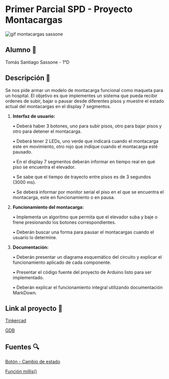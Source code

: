 # Primer Parcial SPD - Proyecto Montacargas
![gif montacargas sassone](https://github.com/TomasSassone/PrimerParcialSPD/assets/72427373/300eada1-371c-4c1f-b309-ca8957d6814b)

## Alumno 👦
Tomás Santiago Sassone - 1°D

## Descripción 📓
Se nos pide armar un modelo de montacarga funcional como maqueta para un hospital.
El objetivo es que implementes un sistema que pueda recibir ordenes de subir, bajar o pausar desde
diferentes pisos y muestre el estado actual del montacargas en el display 7 segmentos.

1. **Interfaz de usuario:**

    • Deberá haber 3 botones, uno para subir pisos, otro para bajar pisos y otro para
    detener el montacarga.

    • Deberá tener 2 LEDs, uno verde que indicará cuando el montacarga este en
    movimiento, otro rojo que indique cuando el montacarga esté pausado.
    
    • En el display 7 segmentos deberán informar en tiempo real en qué piso se
    encuentra el elevador.

    • Se sabe que el tiempo de trayecto entre pisos es de 3 segundos (3000 ms).
    
    • Se deberá informar por monitor serial el piso en el que se encuentra el
    montacarga, este en funcionamiento o en pausa.
    
    
2. **Funcionamiento del montacarga:**

    • Implementa un algoritmo que permita que el elevador suba y baje o frene
    presionando los botones correspondientes.

    • Deberán buscar una forma para pausar el montacargas cuando el usuario lo
    determine.
  
  
3. **Documentación:**

    • Deberán presentar un diagrama esquemático del circuito y explicar el
    funcionamiento aplicado de cada componente.
    
    • Presentar el código fuente del proyecto de Arduino listo para ser
    implementado.
    
    • Deberán explicar el funcionamiento integral utilizando documentación
    MarkDown.

## Link al proyecto 🤖
[Tinkercad](https://www.tinkercad.com/things/l5eIEKKi1Ie-parcial-practico-domiciliario-sassone-1d/editel?sharecode=_uouFBoCo6iM1ceLNo71j3dTxgfvuHUST7mYmXrhIZw)

[GDB](https://onlinegdb.com/DrB7acPiJ)

## Fuentes 🔍
[Botón - Cambio de estado](https://www.tinkercad.com/things/kAFApLyezbt)

[Función millis()](https://robots-argentina.com.ar/didactica/arduino-usando-la-funcion-millis-en-lugar-de-delay/)
